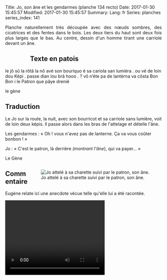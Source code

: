 Title: Jo, son âne et les gendarmes (planche 134 recto)
Date: 2017-01-30 15:45:57
Modified: 2017-01-30 15:45:57
Summary: 
Lang: fr
Series: planches
series_index: 141

<p style="text-align:justify;">Planche naturellement très découpée avec des nœuds sombres, des cicatrices et des fentes dans le bois. Les deux tiers du haut sont deux fois plus larges que le bas. Au centre, dessin d'un homme tirant une carriole devant un âne. </p>

<figure class="image-block" style="float: left;">
  <img alt="" src="{static}/images/planche_134_recto.png">
  <figcaption style="max-width: 252px"></figcaption>
</figure>

## Texte en patois
le jô sû la rôtâ la nô avé son bouriquo é sa cariola san lumiéra . ou vé de loin dou Képi  . passe dian lou brâ
hooo . ?  vô n’éte pa de lantèrna va côsta Bon Bon       i le Patron que pâye drenié

le gène

## Traduction
Le Jo sur la route, la nuit, avec son bourricot et sa carriole sans lumière, voit de loin deux képis. Il passe alors dans les bras de l'attelage et dételle l'âne.

Les gendarmes :  « Oh ! vous n'avez pas de lanterne. Ça va vous coûter bonbon ! »

Jo : « C'est le patron, là derrière *(montrant l'âne*), qui va payer… »

Le Gène


<figure class="image-block" style="float: right;">
  <img alt="Jo attelé à sa charette suivi par le patron, son âne." src="{static}/images/planche_134_recto_dessin.png">
  <figcaption style="max-width: 400px">Jo attelé à sa charette suivi par le patron, son âne.</figcaption>
</figure>

## Commentaire
Eugène relate ici une anecdote vécue telle qu'elle lui a été racontée.



<video width="320" height="240" controls>
  <source src="https://d1njpgd0ygatdn.cloudfront.net/video_134.mp4" type="video/mp4">
</video>
